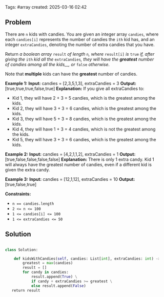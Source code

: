 Tags: #array
created: 2025-03-16 02:42

## Problem

There are `n` kids with candies. You are given an integer array `candies`, where each `candies[i]` represents the number of candies the `ith` kid has, and an integer `extraCandies`, denoting the number of extra candies that you have.

Return *a boolean array* `result` *of length* `n`*, where* `result[i]` *is* `true` *if, after giving the* `ith` *kid all the* `extraCandies`*, they will have the **greatest** number of candies among all the kids\_\_, or* `false` *otherwise*.

Note that **multiple** kids can have the **greatest** number of candies.

**Example 1:**
**Input:** candies = [2,3,5,1,3], extraCandies = 3
**Output:** [true,true,true,false,true]
**Explanation:** If you give all extraCandies to:

-   Kid 1, they will have 2 + 3 = 5 candies, which is the greatest among the kids.
-   Kid 2, they will have 3 + 3 = 6 candies, which is the greatest among the kids.
-   Kid 3, they will have 5 + 3 = 8 candies, which is the greatest among the kids.
-   Kid 4, they will have 1 + 3 = 4 candies, which is not the greatest among the kids.
-   Kid 5, they will have 3 + 3 = 6 candies, which is the greatest among the kids.

**Example 2:**
**Input:** candies = [4,2,1,1,2], extraCandies = 1
**Output:** [true,false,false,false,false]
**Explanation:** There is only 1 extra candy.
Kid 1 will always have the greatest number of candies, even if a different kid is given the extra candy.

**Example 3:**
**Input:** candies = [12,1,12], extraCandies = 10
**Output:** [true,false,true]

**Constraints:**

-   `n == candies.length`
-   `2 <= n <= 100`
-   `1 <= candies[i] <= 100`
-   `1 <= extraCandies <= 50`

## Solution

```python

class Solution:

    def kidsWithCandies(self, candies: List[int], extraCandies: int) -> List[bool]:
        greatest = max(candies)
        result = []
        for candy in candies:
            result.append(True) \
            if candy + extraCandies >= greatest \
            else result.append(False)
   return result
```
